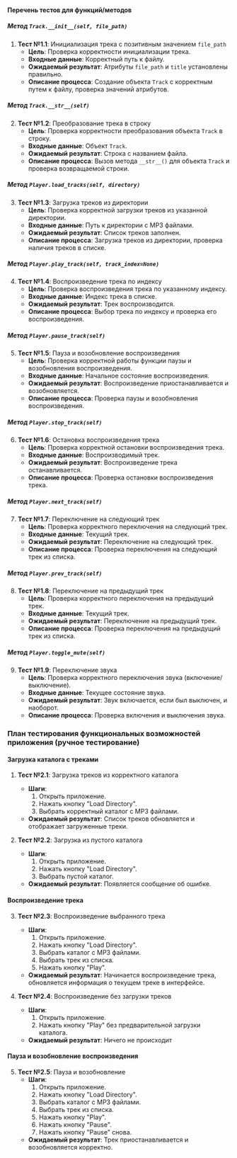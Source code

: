 #### Перечень тестов для функций/методов

##### Метод `Track.__init__(self, file_path)`
1. **Тест №1.1**: Инициализация трека с позитивным значением `file_path`
   - **Цель**: Проверка корректности инициализации трека.
   - **Входные данные**: Корректный путь к файлу.
   - **Ожидаемый результат**: Атрибуты `file_path` и `title` установлены правильно.
   - **Описание процесса**: Создание объекта `Track` с корректным путем к файлу, проверка значений атрибутов.

##### Метод `Track.__str__(self)`
2. **Тест №1.2**: Преобразование трека в строку
   - **Цель**: Проверка корректности преобразования объекта `Track` в строку.
   - **Входные данные**: Объект `Track`.
   - **Ожидаемый результат**: Строка с названием файла.
   - **Описание процесса**: Вызов метода `__str__()` для объекта `Track` и проверка возвращаемой строки.

##### Метод `Player.load_tracks(self, directory)`
3. **Тест №1.3**: Загрузка треков из директории
   - **Цель**: Проверка корректной загрузки треков из указанной директории.
   - **Входные данные**: Путь к директории с MP3 файлами.
   - **Ожидаемый результат**: Список треков заполнен.
   - **Описание процесса**: Загрузка треков из директории, проверка наличия треков в списке.

##### Метод `Player.play_track(self, track_index=None)`
4. **Тест №1.4**: Воспроизведение трека по индексу
   - **Цель**: Проверка воспроизведения трека по указанному индексу.
   - **Входные данные**: Индекс трека в списке.
   - **Ожидаемый результат**: Трек воспроизводится.
   - **Описание процесса**: Выбор трека по индексу и проверка его воспроизведения.

##### Метод `Player.pause_track(self)`
5. **Тест №1.5**: Пауза и возобновление воспроизведения
   - **Цель**: Проверка корректной работы функции паузы и возобновления воспроизведения.
   - **Входные данные**: Начальное состояние воспроизведения.
   - **Ожидаемый результат**: Воспроизведение приостанавливается и возобновляется.
   - **Описание процесса**: Проверка паузы и возобновления воспроизведения.

##### Метод `Player.stop_track(self)`
6. **Тест №1.6**: Остановка воспроизведения трека
   - **Цель**: Проверка корректной остановки воспроизведения трека.
   - **Входные данные**: Воспроизводимый трек.
   - **Ожидаемый результат**: Воспроизведение трека останавливается.
   - **Описание процесса**: Проверка остановки воспроизведения трека.

##### Метод `Player.next_track(self)`
7. **Тест №1.7**: Переключение на следующий трек
   - **Цель**: Проверка корректного переключения на следующий трек.
   - **Входные данные**: Текущий трек.
   - **Ожидаемый результат**: Переключение на следующий трек.
   - **Описание процесса**: Проверка переключения на следующий трек из списка.

##### Метод `Player.prev_track(self)`
8. **Тест №1.8**: Переключение на предыдущий трек
   - **Цель**: Проверка корректного переключения на предыдущий трек.
   - **Входные данные**: Текущий трек.
   - **Ожидаемый результат**: Переключение на предыдущий трек.
   - **Описание процесса**: Проверка переключения на предыдущий трек из списка.

##### Метод `Player.toggle_mute(self)`
9. **Тест №1.9**: Переключение звука
   - **Цель**: Проверка корректного переключения звука (включение/выключение).
   - **Входные данные**: Текущее состояние звука.
   - **Ожидаемый результат**: Звук включается, если был выключен, и наоборот.
   - **Описание процесса**: Проверка включения и выключения звука.

### План тестирования функциональных возможностей приложения (ручное тестирование)

#### Загрузка каталога с треками

1. **Тест №2.1**: Загрузка треков из корректного каталога
   - **Шаги**:
     1. Открыть приложение.
     2. Нажать кнопку "Load Directory".
     3. Выбрать корректный каталог с MP3 файлами.
   - **Ожидаемый результат**: Список треков обновляется и отображает загруженные треки.

2. **Тест №2.2**: Загрузка из пустого каталога
   - **Шаги**:
     1. Открыть приложение.
     2. Нажать кнопку "Load Directory".
     3. Выбрать пустой каталог.
   - **Ожидаемый результат**: Появляется сообщение об ошибке.

#### Воспроизведение трека

3. **Тест №2.3**: Воспроизведение выбранного трека
   - **Шаги**:
     1. Открыть приложение.
     2. Нажать кнопку "Load Directory".
     3. Выбрать каталог с MP3 файлами.
     4. Выбрать трек из списка.
     5. Нажать кнопку "Play".
   - **Ожидаемый результат**: Начинается воспроизведение трека, обновляется информация о текущем треке в интерфейсе.

4. **Тест №2.4**: Воспроизведение без загрузки треков
   - **Шаги**:
     1. Открыть приложение.
     2. Нажать кнопку "Play" без предварительной загрузки каталога.
   - **Ожидаемый результат**: Ничего не происходит

#### Пауза и возобновление воспроизведения

5. **Тест №2.5**: Пауза и возобновление
   - **Шаги**:
     1. Открыть приложение.
     2. Нажать кнопку "Load Directory".
     3. Выбрать каталог с MP3 файлами.
     4. Выбрать трек из списка.
     5. Нажать кнопку "Play".
     6. Нажать кнопку "Pause".
     7. Нажать кнопку "Pause" снова.
   - **Ожидаемый результат**: Трек приостанавливается и возобновляется корректно.
